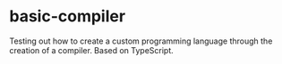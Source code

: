 # basic-compiler
Testing out how to create a custom programming language through the creation of a compiler. Based on TypeScript.
